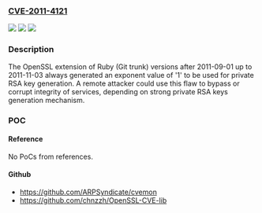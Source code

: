 ### [CVE-2011-4121](https://cve.mitre.org/cgi-bin/cvename.cgi?name=CVE-2011-4121)
![](https://img.shields.io/static/v1?label=Product&message=OpenSSL%20extension%20of%20Ruby%20(Git%20trunk)&color=blue)
![](https://img.shields.io/static/v1?label=Version&message=%3D%20versions%20after%202011-09-01%20up%20to%202011-11-03%20&color=brighgreen)
![](https://img.shields.io/static/v1?label=Vulnerability&message=Other&color=brighgreen)

### Description

The OpenSSL extension of Ruby (Git trunk) versions after 2011-09-01 up to 2011-11-03 always generated an exponent value of '1' to be used for private RSA key generation. A remote attacker could use this flaw to bypass or corrupt integrity of services, depending on strong private RSA keys generation mechanism.

### POC

#### Reference
No PoCs from references.

#### Github
- https://github.com/ARPSyndicate/cvemon
- https://github.com/chnzzh/OpenSSL-CVE-lib

